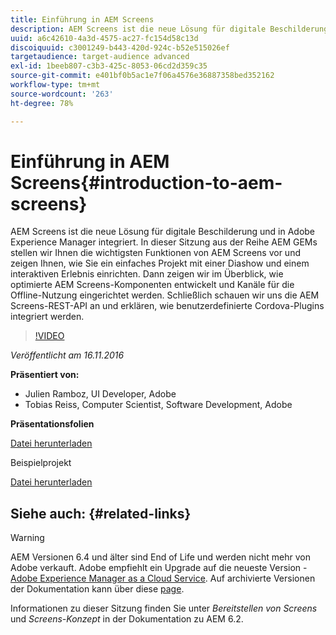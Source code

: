 ```yaml
---
title: Einführung in AEM Screens
description: AEM Screens ist die neue Lösung für digitale Beschilderung und in Adobe Experience Manager integriert. In dieser Sitzung aus der Reihe AEM GEMs stellen wir Ihnen die wichtigsten Funktionen von AEM Screens vor und zeigen Ihnen, wie Sie ein einfaches Projekt mit einer Diashow und einem interaktiven Erlebnis einrichten. Dann zeigen wir im Überblick, wie optimierte AEM Screens-Komponenten entwickelt und Kanäle für die Offline-Nutzung eingerichtet werden. Schließlich schauen wir uns die AEM Screens-REST-API an und erklären, wie benutzerdefinierte Cordova-Plugins integriert werden.
uuid: a6c42610-4a3d-4575-ac27-fc154d58c13d
discoiquuid: c3001249-b443-420d-924c-b52e515026ef
targetaudience: target-audience advanced
exl-id: 1beeb807-c3b3-425c-8053-06cd2d359c35
source-git-commit: e401bf0b5ac1e7f06a4576e36887358bed352162
workflow-type: tm+mt
source-wordcount: '263'
ht-degree: 78%

---
```


# Einführung in AEM Screens{#introduction-to-aem-screens}

AEM Screens ist die neue Lösung für digitale Beschilderung und in Adobe Experience Manager integriert. In dieser Sitzung aus der Reihe AEM GEMs stellen wir Ihnen die wichtigsten Funktionen von AEM Screens vor und zeigen Ihnen, wie Sie ein einfaches Projekt mit einer Diashow und einem interaktiven Erlebnis einrichten. Dann zeigen wir im Überblick, wie optimierte AEM Screens-Komponenten entwickelt und Kanäle für die Offline-Nutzung eingerichtet werden. Schließlich schauen wir uns die AEM Screens-REST-API an und erklären, wie benutzerdefinierte Cordova-Plugins integriert werden.

>[!VIDEO](https://video.tv.adobe.com/v/19301/?quality=9)

*Veröffentlicht am 16.11.2016*

**Präsentiert von:**

* Julien Ramboz, UI Developer, Adobe
* Tobias Reiss, Computer Scientist, Software Development, Adobe

**Präsentationsfolien**

[Datei herunterladen](assets/2016-11-16-aem-screens.pdf)

Beispielprojekt

[Datei herunterladen](assets/aemscreensgems.zip)

## Siehe auch: {#related-links}


>[!WARNING]
>
>AEM Versionen 6.4 und älter sind End of Life und werden nicht mehr von Adobe verkauft.  Adobe empfiehlt ein Upgrade auf die neueste Version - [Adobe Experience Manager as a Cloud Service](https://experienceleague.adobe.com/docs/experience-manager-cloud-service.html?lang=de).  Auf archivierte Versionen der Dokumentation kann über diese [page](https://experienceleague.adobe.com/docs/experience-manager-release-information/aem-release-updates/previous-updates/aem-previous-versions.html?lang=de).
>
>Informationen zu dieser Sitzung finden Sie unter *Bereitstellen von Screens* und *Screens-Konzept* in der Dokumentation zu AEM 6.2.

